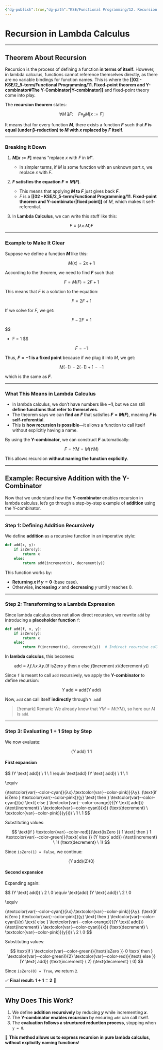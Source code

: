 ```yaml
---
{"dg-publish":true,"dg-path":"KSE/Functional Programming/12. Recursion in Lambda Calculus.md","permalink":"/kse/functional-programming/12-recursion-in-lambda-calculus/","tags":["kse"],"created":"2025-02-19T01:29:46.461+02:00","updated":"2025-02-19T02:00:46.064+02:00"}
---
```



# Recursion in Lambda Calculus

---

## Theorem About Recursion

Recursion is the process of defining a function **in terms of itself**. However, in lambda calculus, functions cannot reference themselves directly, as there are no variable bindings for function names. This is where the **[[02 - KSE/2_5-term/Functional Programming/11. Fixed-point theorem and Y-combinator#The Y-Combinator\|Y-combinator]]** and fixed-point theory come into play.

The **recursion theorem** states:

$$
\forall M \, \exists F: \quad F \equiv_{\beta} M[x:=F]
$$

It means that for every function **$M$**, there exists a function **$F$** such that **$F$ is equal (under β-reduction) to $M$ with $x$ replaced by $F$ itself**.

---

### Breaking it Down

1. **$M[x := F]$** means "replace $x$ with $F$ in $M$".

   - In simpler terms, if $M$ is some function with an unknown part $x$, we replace $x$ with $F$.

2. **$F$ satisfies the equation $F = M(F)$**.

   - This means that applying **$M$ to $F$** just gives back **$F$**.
   - $F$ is a **[[02 - KSE/2_5-term/Functional Programming/11. Fixed-point theorem and Y-combinator\|fixed point]]** of $M$, which makes it self-referential.

3. In **Lambda Calculus**, we can write this stuff like this:

$$
F \equiv (λx.M)F
$$

---

### Example to Make It Clear

Suppose we define a function **$M$** like this:

$$
M(x) = 2x + 1
$$

According to the theorem, we need to find **$F$** such that:

$$
F = M(F) = 2F + 1
$$

This means that $F$ is a solution to the equation:

$$
F = 2F + 1
$$

If we solve for $F$, we get:

$$
F - 2F = 1
$$

$$
- F = 1
$$

$$
F = -1
$$

Thus, **$F = -1$ is a fixed point** because if we plug it into $M$, we get:

$$
M(-1) = 2(-1) + 1 = -1
$$

which is the same as **$F$**.

---

### What This Means in Lambda Calculus

- In lambda calculus, we don’t have numbers like **$-1$**, but we can still **define functions that refer to themselves**.
- The theorem says we can **find an $F$** that satisfies **$F = M(F)$**, meaning **$F$ is self-referential**.
- This is **how recursion is possible**—it allows a function to call itself without explicitly having a name.

By using the **Y-combinator**, we can construct **$F$** automatically:

$$
F = Y M = M (Y M)
$$

This allows recursion **without naming the function explicitly**.

---

## Example: Recursive Addition with the Y-Combinator

Now that we understand how the **Y-combinator** enables recursion in lambda calculus, let’s go through a step-by-step example of **addition** using the Y-combinator.

---

### Step 1: Defining Addition Recursively

We define **addition** as a recursive function in an imperative style:

```python
def add(x, y):
    if isZero(y):
        return x
    else:
        return add(increment(x), decrement(y))
```

This function works by:

- **Returning $x$ if $y = 0$** (base case).
- Otherwise, <strong><span style="color: var(--color-orange);">increasing</span></strong> $x$ and <strong><span style="color: var(--color-red);">decreasing</span></strong> $y$ until $y$ reaches $0$.

---

### Step 2: Transforming to a Lambda Expression

Since lambda calculus does not allow direct recursion, we rewrite `add` by introducing a **placeholder function** `f`:

```python
def add(f, x, y):
    if isZero(y):
        return x
    else:
        return f(increment(x), decrement(y))  # Indirect recursive call (magic!)
```

In **lambda calculus**, this becomes:

$$
\text{add} \equiv λf.λx.λy.
\big( \text{if isZero } y \text{ then } x
\text{ else } f (\text{increment} \ x) (\text{decrement} \ y) \big)
$$

Since `f` is meant to call `add` recursively, we apply the **Y-combinator** to define recursion:

$$
Y \text{ add} \equiv \text{add} (Y \text{ add})
$$

Now, `add` can call itself **indirectly** through `Y add`!

> [!remark] Remark:
> We already know that $YM = M(YM)$, so here our $M$ is `add`.

---

### Step 3: Evaluating 1 + 1 Step by Step

We now evaluate:

$$
(Y \text{ add}) \ 1 \ 1
$$

#### First expansion

$$
(Y \text{ add}) \ 1 \ 1 \equiv \text{add} (Y \text{ add}) \ 1 \ 1

\equiv

(\textcolor{var(--color-cyan)}{λx}.\textcolor{var(--color-pink)}{λy}. (\text{if isZero } \textcolor{var(--color-pink)}{y} \text{ then } \textcolor{var(--color-cyan)}{x}
\text{ else } \textcolor{var(--color-orange)}{(Y \text{ add})} (\text{increment} \ \textcolor{var(--color-cyan)}{x}) (\text{decrement} \ \textcolor{var(--color-pink)}{y}))) \ 1 \ 1
$$

Substituting values:

$$
\text{if } \textcolor{var(--color-red)}{\text{isZero }} 1 \text{ then } 1 \textcolor{var(--color-green)}{\text{ else }} (Y \text{ add}) (\text{increment} \ 1) (\text{decrement} \ 1)
$$

Since `isZero(1) = False`, we continue:

$$
(Y \text{ add}) (2) (0)
$$

#### Second expansion

Expanding again:

$$
(Y \text{ add}) \ 2 \ 0 \equiv \text{add} (Y \text{ add}) \ 2 \ 0

\equiv

(\textcolor{var(--color-cyan)}{λx}.\textcolor{var(--color-pink)}{λy}. (\text{if isZero } \textcolor{var(--color-pink)}{y} \text{ then } \textcolor{var(--color-cyan)}{x}
\text{ else } \textcolor{var(--color-orange)}{(Y \text{ add})} (\text{increment} \ \textcolor{var(--color-cyan)}{x}) (\text{decrement} \ \textcolor{var(--color-pink)}{y}))) \ 2 \ 0
$$

Substituting values:

$$
\text{if } \textcolor{var(--color-green)}{\text{isZero }} 0 \text{ then } \textcolor{var(--color-green)}{2} \textcolor{var(--color-red)}{\text{ else }} (Y \text{ add}) (\text{increment} \ 2) (\text{decrement} \ 0)
$$

Since `isZero(0) = True`, we return `2`.

✅ **Final result: $1 + 1 = 2$** 🎉

---

## Why Does This Work?

1. We define **addition recursively** by reducing **$y$** while incrementing **$x$**.
2. The **Y-combinator enables recursion** by ensuring `add` can call itself.
3. The **evaluation follows a structured reduction process**, stopping when `y = 0`.

🚀 **This method allows us to express recursion in pure lambda calculus, without explicitly naming functions!**
